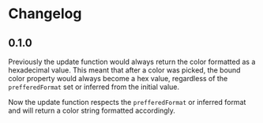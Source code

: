 # Changelog

## 0.1.0

Previously the update function would always return the color formatted as a hexadecimal value. This meant that after
a color was picked, the bound color property would always become a hex value, regardless of the `prefferedFormat` set
or inferred from the initial value.

Now the update function respects the `prefferedFormat` or inferred format and will return a color string formatted
accordingly.
